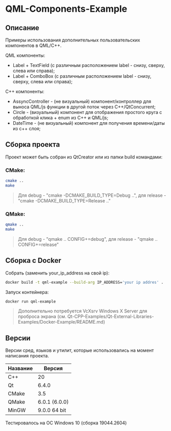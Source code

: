 # QML-Components-Example

## Описание

Примеры использования дополнительных пользовательских компонентов в QML/C++.

QML компоненты:
- Label + TextField (с различным расположением label - снизу, сверху, слева или справа);
- Label + ComboBox (с различным расположением label - снизу, сверху, слева или справа);

С++ компоненты:
- AssyncController - (не визуальный) компонент/контроллер для выноса QML/js функции в другой поток через C++/QtConcurrent;
- Circle - (визуальный) компонент для отображения простого круга с обработкой клика + enum из С++ и QML/js;
- DateTime - (не визуальный) компонент для получения времени/даты из c++ слоя;

## Сборка проекта

Проект может быть собран из QtCreator или из папки build командами:

### CMake:

```bash
cmake ..
make
```
> Для debug - "cmake -DCMAKE_BUILD_TYPE=Debug ..", для release - "cmake -DCMAKE_BUILD_TYPE=Release .."

### QMake:

```bash
qmake ..
make
```
> Для debug - "qmake .. CONFIG+=debug", для release - "qmake .. CONFIG+=release"

## Сборка с  Docker
Собрать (заменить your_ip_address на свой ip):
```bash
docker build -t qml-example --build-arg IP_ADDRESS='your ip addres' .
```

Запуск контейнера:
```bash
docker run qml-example
```

> Дополнительно потребуется VcXsrv Windows X Server для проброса экрана (см. Qt-CPP-Examples/Qt-External-Libraries-Examples/Docker-Example/README.md)

## Версии

Версии сред, языков и утилит, которые использовались на момент написания проекта.

| Название   | Версия               |
| -----------|----------------------|
| C++        | 20                   |
| Qt         | 6.4.0                |
| CMake      | 3.5                  |
| QMake      | 6.0.1 (6.0.0)        |
| MinGW      | 9.0.0 64 bit         |

Тестировалось на ОС Windows 10 (сборка 19044.2604)